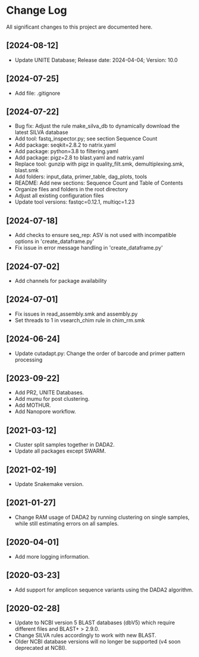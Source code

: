 # Change Log
All significant changes to this project are documented here.

## [2024-08-12]
- Update UNITE Database; Release date: 2024-04-04; Version: 10.0

## [2024-07-25]
- Add file: .gitignore

## [2024-07-22]
- Bug fix: Adjust the rule make_silva_db to dynamically download the latest SILVA database
- Add tool: fastq_inspector.py; see section Sequence Count
- Add package: seqkit=2.8.2 to natrix.yaml
- Add package: python=3.8 to filtering.yaml
- Add package: pigz=2.8 to blast.yaml and natrix.yaml
- Replace tool: gunzip with pigz in quality_filt.smk, demultiplexing.smk, blast.smk
- Add folders: input_data, primer_table, dag_plots, tools
- README: Add new sections: Sequence Count and Table of Contents
- Organize files and folders in the root directory
- Adjust all existing configuration files
- Update tool versions: fastqc=0.12.1, multiqc=1.23

## [2024-07-18]
- Add checks to ensure seq_rep: ASV is not used with incompatible options in 'create_dataframe.py'
- Fix issue in error message handling in 'create_dataframe.py'

## [2024-07-02]
- Add channels for package availability

## [2024-07-01]
- Fix issues in read_assembly.smk and assembly.py
- Set threads to 1 in vsearch_chim rule in chim_rm.smk

## [2024-06-24]
- Update cutadapt.py: Change the order of barcode and primer pattern processing

## [2023-09-22]
- Add PR2, UNITE Databases.
- Add mumu for post clustering.
- Add MOTHUR.
- Add Nanopore workflow.

## [2021-03-12]
- Cluster split samples together in DADA2.
- Update all packages except SWARM.

## [2021-02-19]
- Update Snakemake version.

## [2021-01-27]
- Change RAM usage of DADA2 by running clustering on single samples, while still estimating errors on all samples.

## [2020-04-01]
- Add more logging information.

## [2020-03-23]
- Add support for amplicon sequence variants using the DADA2 algorithm.

## [2020-02-28]
- Update to NCBI version 5 BLAST databases (dbV5) which require different files and BLAST+ > 2.9.0.
- Change SILVA rules accordingly to work with new BLAST.
- Older NCBI database versions will no longer be supported (v4 soon deprecated at NCBI).